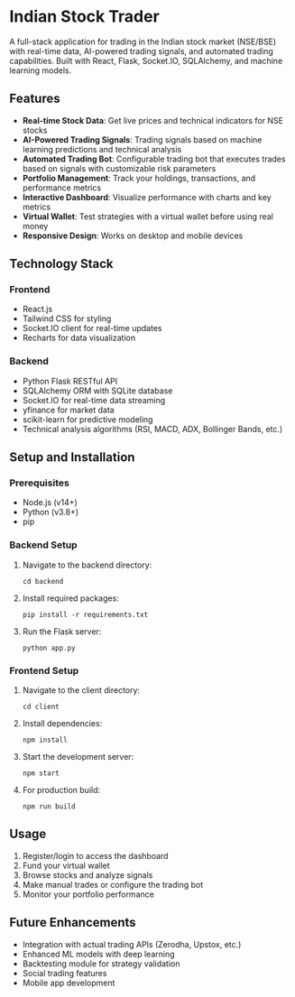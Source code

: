 # Indian Stock Trader

A full-stack application for trading in the Indian stock market (NSE/BSE) with real-time data, AI-powered trading signals, and automated trading capabilities. Built with React, Flask, Socket.IO, SQLAlchemy, and machine learning models.

## Features

- **Real-time Stock Data**: Get live prices and technical indicators for NSE stocks
- **AI-Powered Trading Signals**: Trading signals based on machine learning predictions and technical analysis
- **Automated Trading Bot**: Configurable trading bot that executes trades based on signals with customizable risk parameters
- **Portfolio Management**: Track your holdings, transactions, and performance metrics
- **Interactive Dashboard**: Visualize performance with charts and key metrics
- **Virtual Wallet**: Test strategies with a virtual wallet before using real money
- **Responsive Design**: Works on desktop and mobile devices

## Technology Stack

### Frontend
- React.js
- Tailwind CSS for styling
- Socket.IO client for real-time updates
- Recharts for data visualization

### Backend
- Python Flask RESTful API
- SQLAlchemy ORM with SQLite database
- Socket.IO for real-time data streaming
- yfinance for market data
- scikit-learn for predictive modeling
- Technical analysis algorithms (RSI, MACD, ADX, Bollinger Bands, etc.)

## Setup and Installation

### Prerequisites
- Node.js (v14+)
- Python (v3.8+)
- pip

### Backend Setup
1. Navigate to the backend directory:
   ```
   cd backend
   ```

2. Install required packages:
   ```
   pip install -r requirements.txt
   ```

3. Run the Flask server:
   ```
   python app.py
   ```

### Frontend Setup
1. Navigate to the client directory:
   ```
   cd client
   ```

2. Install dependencies:
   ```
   npm install
   ```

3. Start the development server:
   ```
   npm start
   ```

4. For production build:
   ```
   npm run build
   ```

## Usage

1. Register/login to access the dashboard
2. Fund your virtual wallet
3. Browse stocks and analyze signals
4. Make manual trades or configure the trading bot
5. Monitor your portfolio performance

## Future Enhancements

- Integration with actual trading APIs (Zerodha, Upstox, etc.)
- Enhanced ML models with deep learning
- Backtesting module for strategy validation
- Social trading features
- Mobile app development

